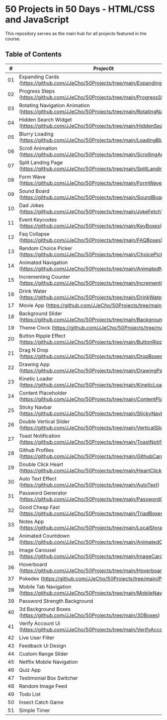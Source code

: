 # 50 Projects in 50 Days - HTML/CSS and JavaScript

This repository serves as the main hub for all projects featured in the course.

## Table of Contents

|  #  | Projec0t | Live Demo |
| :-: | --------------------------------------------------------------------------------------------------------- | --------------------------------------------------------------------------------- |
| 01  | Expanding Cards (https://github.com/JJeCho/50Projects/tree/main/ExpandingCards) | Live Demo (https://jjecho.github.io/50Projects/ExpandingCards/) |
| 02  | Progress Steps (https://github.com/JJeCho/50Projects/tree/main/ProgressSteps) | Live Demo (https://jjecho.github.io/50Projects/ProgressSteps/) |
| 03  | Rotating Navigation Animation (https://github.com/JJeCho/50Projects/tree/main/RotatingNavigation)| Live Demo (https://jjecho.github.io/50Projects/RotatingNavigation/) |
| 04  | Hidden Search Widget (https://github.com/JJeCho/50Projects/tree/main/HiddenSearch) | Live Demo (https://jjecho.github.io/50Projects/HiddenSearch/) |
| 05  | Blurry Loading (https://github.com/JJeCho/50Projects/tree/main/LoadingBlur) | Live Demo (https://jjecho.github.io/50Projects/LoadingBlur/) |
| 06  | Scroll Animation (https://github.com/JJeCho/50Projects/tree/main/ScrollingAnimation) | Live Demo (https://jjecho.github.io/50Projects/ScrollingAnimation/) |
| 07  | Split Landing Page (https://github.com/JJeCho/50Projects/tree/main/SplitLandingPage) | Live Demo (https://jjecho.github.io/50Projects/SplitLandingPage/) |
| 08  | Form Wave (https://github.com/JJeCho/50Projects/tree/main/FormWaveAnimation) | Live Demo (https://jjecho.github.io/50Projects/FormWaveAnimation/) |
| 09  | Sound Board (https://github.com/JJeCho/50Projects/tree/main/SoundBoard) | Live Demo (https://jjecho.github.io/50Projects/SoundBoard/) |
| 10  | Dad Jokes (https://github.com/JJeCho/50Projects/tree/main/JokeFetch) | Live Demo (https://jjecho.github.io/50Projects/JokeFetch/) |
| 11  | Event Keycodes (https://github.com/JJeCho/50Projects/tree/main/KeyBoxes) | Live Demo (https://jjecho.github.io/50Projects/KeyBoxes/) |
| 12  | Faq Collapse (https://github.com/JJeCho/50Projects/tree/main/FAQBoxes) | Live Demo (https://jjecho.github.io/50Projects/FAQBoxes/) 
| 13  | Random Choice Picker (https://github.com/JJeCho/50Projects/tree/main/ChoicePicker) | Live Demo (https://jjecho.github.io/50Projects/ChoicePicker/) |
| 14  | Animated Navigation (https://github.com/JJeCho/50Projects/tree/main/AnimatedNavigation) | Live Demo (https://jjecho.github.io/50Projects/AnimatedNavigation/) |
| 15  | Incrementing Counter (https://github.com/JJeCho/50Projects/tree/main/IncrementCounter) | Live Demo (https://jjecho.github.io/50Projects/IncrementCounter/) |
| 16  | Drink Water (https://github.com/JJeCho/50Projects/tree/main/DrinkWater) | Live Demo (https://jjecho.github.io/50Projects/DrinkWater/) |
| 17  | Movie App (https://github.com/JJeCho/50Projects/tree/main/MoviesUI)| Live Demo (https://jjecho.github.io/50Projects/MoviesUI/) |
| 18  | Background Slider (https://github.com/JJeCho/50Projects/tree/main/BackgroundSlider) | Live Demo (https://jjecho.github.io/50Projects/BackgroundSlider/) |
| 19  | Theme Clock (https://github.com/JJeCho/50Projects/tree/main/Clock) | Live Demo (https://jjecho.github.io/50Projects/Clock/) |
| 20  | Button Ripple Effect (https://github.com/JJeCho/50Projects/tree/main/ButtonRipple) | Live Demo (https://jjecho.github.io/50Projects/ButtonRipple/) |
| 21  | Drag N Drop (https://github.com/JJeCho/50Projects/tree/main/DropBoxes)| Live Demo (https://jjecho.github.io/50Projects/DropBoxes/) |
| 22  | Drawing App (https://github.com/JJeCho/50Projects/tree/main/DrawingPad) | Live Demo (https://jjecho.github.io/50Projects/DrawingPad/) |
| 23  | Kinetic Loader (https://github.com/JJeCho/50Projects/tree/main/KineticLoader) | Live Demo (https://jjecho.github.io/50Projects/KineticLoader/) |
| 24  | Content Placeholder (https://github.com/JJeCho/50Projects/tree/main/ContentPlaceholder) | Live Demo (https://jjecho.github.io/50Projects/ContentPlaceholder/) |
| 25  | Sticky Navbar (https://github.com/JJeCho/50Projects/tree/main/StickyNavbar) | Live Demo (https://jjecho.github.io/50Projects/StickyNavbar/) |
| 26  | Double Vertical Slider (https://github.com/JJeCho/50Projects/tree/main/VerticalSlider) | Live Demo (https://jjecho.github.io/50Projects/VerticalSlider/) |
| 27  | Toast Notification (https://github.com/JJeCho/50Projects/tree/main/ToastNotification) | Live Demo (https://jjecho.github.io/50Projects/ToastNotification/) |
| 28  | Github Profiles (https://github.com/JJeCho/50Projects/tree/main/GithubCard) | Live Demo (https://jjecho.github.io/50Projects/GithubCard/) |
| 29  | Double Click Heart (https://github.com/JJeCho/50Projects/tree/main/HeartClick) | Live Demo (https://jjecho.github.io/50Projects/HeartClick/) |
| 30  | Auto Text Effect (https://github.com/JJeCho/50Projects/tree/main/AutoText) | Live Demo (https://jjecho.github.io/50Projects/AutoText/) |
| 31  | Password Generator (https://github.com/JJeCho/50Projects/tree/main/PasswordGenerator) | Live Demo (https://jjecho.github.io/50Projects/PasswordGenerator/) |
| 32  | Good Cheap Fast (https://github.com/JJeCho/50Projects/tree/main/TriadBoxes) | Live Demo (https://jjecho.github.io/50Projects/TriadBoxes/) |
| 33  | Notes App (https://github.com/JJeCho/50Projects/tree/main/LocalStorageNotes) | Live Demo (https://jjecho.github.io/50Projects/LocalStorageNotes/) |
| 34  | Animated Countdown (https://github.com/JJeCho/50Projects/tree/main/AnimatedCountdown) | Live Demo (https://jjecho.github.io/50Projects/AnimatedCountdown/) |
| 35  | Image Carousel (https://github.com/JJeCho/50Projects/tree/main/ImageCarousel) | Live Demo (https://jjecho.github.io/50Projects/ImageCarousel/) |
| 36  | Hoverboard (https://github.com/JJeCho/50Projects/tree/main/Hoverboard) | Live Demo (https://jjecho.github.io/50Projects/Hoverboard/) |
| 37  | Pokedex (https://github.com/JJeCho/50Projects/tree/main/Pokedex) | Live Demo (https://jjecho.github.io/50Projects/Pokedex/) |
| 38  | Mobile Tab Navigation (https://github.com/JJeCho/50Projects/tree/main/MobileNavigation) | Live Demo (https://jjecho.github.io/50Projects/MobileNavigation/) |
| 39  | Password Strength Background  | Live Demo |
| 40  | 3d Background Boxes (https://github.com/JJeCho/50Projects/tree/main/3DBoxes) | Live Demo (https://jjecho.github.io/50Projects/3DBoxes/) |
| 41  | Verify Account Ui (https://github.com/JJeCho/50Projects/tree/main/VerifyAccountUI) | Live Demo (https://jjecho.github.io/50Projects/VerifyAccountUI/) |
| 42  | Live User Filter  | Live Demo |
| 43  | Feedback Ui Design| Live Demo |
| 44  | Custom Range Slider | Live Demo |
| 45  | Netflix Mobile Navigation | Live Demo |
| 46  | Quiz App  | Live Demo |
| 47  | Testimonial Box Switcher| Live Demo |
| 48  | Random Image Feed  | Live Demo |
| 49  | Todo List | Live Demo |
| 50  | Insect Catch Game  | Live Demo |
| 51  | Simple Timer| Live Demo |
